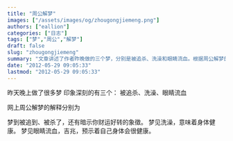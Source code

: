 ```yaml
---
title: "周公解梦"
images: ["/assets/images/og/zhougongjiemeng.png"]
authors: ["eallion"]
categories: ["日志"]
tags: ["梦","周公","解梦"]
draft: false
slug: "zhougongjiemeng"
summary: "文章讲述了作者昨晚做的三个梦，分别是被追杀、洗澡和眼睛流血。根据周公解梦的解释，被追到意味着被杀，而洗澡则代表身体健康。眼睛流血预示着身体会很健康。"
date: "2012-05-29 09:05:33"
lastmod: "2012-05-29 09:05:33"
---
```


昨天晚上做了很多梦
印象深刻的有三个：
被追杀、洗澡、眼睛流血

网上周公解梦的解释分别为

梦到被追到、被杀了，还有暗示你财运好转的象徵。
梦见洗澡，意味着身体健康。
梦见眼睛流血，吉兆，预示着自己身体会很健康。
